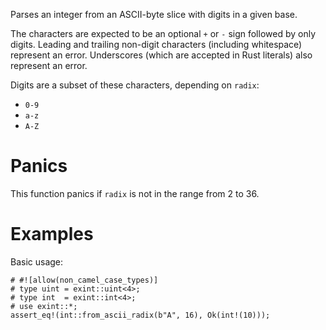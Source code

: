 Parses an integer from an ASCII-byte slice with digits in a given base.

The characters are expected to be an optional `+` or `-` sign followed by only
digits. Leading and trailing non-digit characters (including whitespace)
represent an error. Underscores (which are accepted in Rust literals) also
represent an error.

Digits are a subset of these characters, depending on `radix`:
* `0-9`
* `a-z`
* `A-Z`

# Panics

This function panics if `radix` is not in the range from 2 to 36.

# Examples

Basic usage:

```
# #![allow(non_camel_case_types)]
# type uint = exint::uint<4>;
# type int  = exint::int<4>;
# use exint::*;
assert_eq!(int::from_ascii_radix(b"A", 16), Ok(int!(10)));
```
